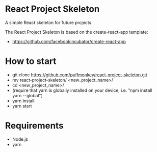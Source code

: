 # React Project Skeleton
A simple React skeleton for future projects.

The React Project Skeleton is based on the create-react-app template:
- https://github.com/facebookincubator/create-react-app

# How to start
- git clone https://github.com/puffmonkey/react-project-skeleton.git
- mv react-project-skeleton/ <new_project_name>/
- cd <new_project_name>/
- (require that yarn is globally installed on your device, i.e. "npm install yarn --global")
- yarn install
- yarn start

# Requirements
- Node.js
- yarn
